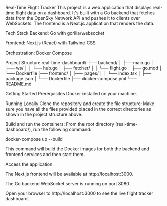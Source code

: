 Real-Time Flight Tracker
This project is a web application that displays real-time flight data on a dashboard. It's built with a Go backend that fetches data from the OpenSky Network API and pushes it to clients over WebSockets. The frontend is a Next.js application that renders the data.

Tech Stack
Backend: Go with gorilla/websocket

Frontend: Next.js (React) with Tailwind CSS

Orchestration: Docker Compose

Project Structure
real-time-dashboard/
├── backend/
│ ├── main.go
│ ├── ws/
│ │ └── hub.go
│ ├── fetcher/
│ │ └── flight.go
│ ├── go.mod
│ └── Dockerfile
├── frontend/
│ ├── pages/
│ │ └── index.tsx
│ ├── package.json
│ └── Dockerfile
├── docker-compose.yml
└── README.md

Getting Started
Prerequisites
Docker installed on your machine.

Running Locally
Clone the repository and create the file structure:
Make sure you have all the files provided placed in the correct directories as shown in the project structure above.

Build and run the containers:
From the root directory (real-time-dashboard/), run the following command:

docker-compose up --build

This command will build the Docker images for both the backend and frontend services and then start them.

Access the application:

The Next.js frontend will be available at http://localhost:3000.

The Go backend WebSocket server is running on port 8080.

Open your browser to http://localhost:3000 to see the live flight tracker dashboard.
